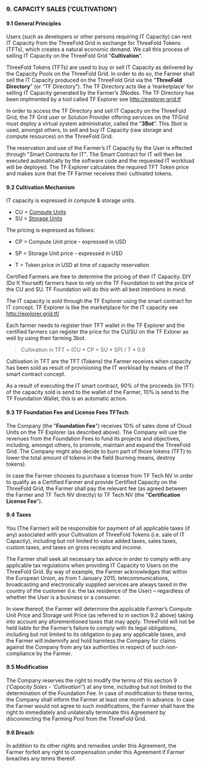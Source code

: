 ### 9. CAPACITY SALES (‘CULTIVATION’)

#### 9.1 General Principles

Users (such as developers or other persons requiring IT Capacity) can rent IT Capacity from the ThreeFold Grid in exchange for ThreeFold Tokens (TFTs), which creates a natural economic demand. We call this process of selling IT Capacity on the ThreeFold Grid "**Cultivation**".

ThreeFold Tokens (TFTs) are used to buy or sell IT Capacity as delivered by the Capacity Pools on the ThreeFold Grid. In order to do so, the Farmer shall sell the IT Capacity produced on the ThreeFold Grid via the "**ThreeFold Directory**" (or “TF Directory”). The TF Directory acts like a ‘marketplace’ for selling IT Capacity generated by the Farmer’s 3Nodes. The TF Directory has been implmented by a tool called TF Explorer see http://explorer.grid.tf

In order to access the TF Directory and sell IT Capacity on the ThreeFold Grid, the TF Grid user or Solution Provider offering services on the TFGrid must deploy a virtual system administrator, called the "**3Bot**". This 3bot is used, amongst others, to sell and buy IT Capacity (raw storage and compute resources) on the ThreeFold Grid.

The reservation and use of the Farmer’s IT Capacity by the User is effected through "Smart Contracts for IT". The Smart Contract for IT will then be executed automatically by the software code and the requested IT workload will be deployed. The TF Explorer calculates the required TFT Token price and makes sure that the TF Farmer receives their cultivated tokens.

#### 9.2 Cultivation Mechanism

IT capacity is expressed in compute & storage units.

* CU = [Compute Units](https://wiki.threefold.io/#/cloud_units)
* SU = [Storage Units](https://wiki.threefold.io/#/cloud_units)

The pricing is expressed as follows:

* CP = Compute Unit price - expressed in USD
* SP = Storage Unit price - expressed in USD

* T = Token price in USD at time of capacity reservation

Certified Farmers are free to determine the pricing of their IT Capacity. DIY (Do It Yourself) farmers have to rely on the TF Foundation to set the price of the CU and SU.
TF Foundation will do this with all best intentions in mind. 

The IT capacity is sold through the TF Explorer using the smart contract for IT concept. TF Explorer is like the marketplace for the IT capacity see http://explorer.grid.tf/

Each farmer needs to register their TFT wallet in the TF Explorer and the certified farmers can register the price for the CU/SU on the TF Exlorer as well by using their farming 3bot.

> Cultivation in TFT = (CU * CP + SU * SP) / T * 0.9

Cultivation in TFT are the TFT (Tokens) the Farmer receives when capacity has been sold as result of provisioning the IT workload by means of the IT smart contract concept.

As a result of executing the IT smart contract, 90% of the proceeds (in TFT) of the capacity sold is send to the wallet of the Farmer, 10% is send to the TF Foundation Wallet, this is an automatic action.

#### 9.3 TF Foundation Fee and License Fees TFTech

The Company (the "**Foundation Fee**") receives 10% of sales done of Cloud Units on the TF Explorer (as described above). The Company will use the revenues from the Foundation Fees to fund its projects and objectives, including, amongst others, to promote, maintain and expand the ThreeFold Grid. The Company might also decide to burn part of those tokens (TFT) to lower the total amount of tokens in the field (burning means, destroy tokens). 

In case the Farmer chooses to purchase a license from TF Tech NV in order to qualify as a Certified Farmer and provide Certified Capacity on the ThreeFold Grid, the Farmer shall pay the relevant fee (as agreed between the Farmer and TF Tech NV directly) to TF Tech NV (the "**Certification License Fee**"). 

#### 9.4 Taxes 

You (The Farmer) will be responsible for payment of all applicable taxes (if any) associated with your Cultivation of ThreeFold Tokens (i.e. sale of IT Capacity), including but not limited to value added taxes, sales taxes, custom taxes, and taxes on gross receipts and income. 

The Farmer shall seek all necessary tax advice in order to comply with any applicable tax regulations when providing IT Capacity to Users on the ThreeFold Grid. By way of example, the Farmer acknowledges that within the European Union, as from 1 January 2015, telecommunications, broadcasting and electronically supplied services are always taxed in the country of the customer (i.e. the tax residence of the User) – regardless of whether the User is a business or a consumer. 

In view thereof, the Farmer will determine the applicable Farmer’s Compute Unit Price and Storage unit Price (as referred to in section 9.2 above) taking into account any aforementioned taxes that may apply. ThreeFold will not be held liable for the Farmer’s failure to comply with its legal obligations, including but not limited to its obligation to pay any applicable taxes, and the Farmer will indemnify and hold harmless the Company for claims against the Company from any tax authorities in respect of such non-compliance by the Farmer.

#### 9.5 Modification

The Company reserves the right to modify the terms of this section 9 (‘*Capacity Sales - ‘Cultivation’*’) at any time, including but not limited to the determination of the Foundation Fee. In case of modification to these terms, the Company shall inform the Farmer at least one month in advance. In case the Farmer would not agree to such modifications, the Farmer shall have the right to immediately and unilaterally terminate this Agreement by disconnecting the Farming Pool from the ThreeFold Grid.

#### 9.6 Breach

In addition to its other rights and remedies under this Agreement, the Farmer forfeit any right to compensation under this Agreement if Farmer breaches any terms thereof.